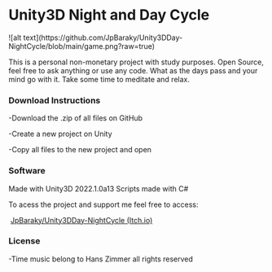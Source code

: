 <p></p> <h1>Unity3D Night and Day Cycle</h1> ![alt text](https://github.com/JpBaraky/Unity3DDay-NightCycle/blob/main/game.png?raw=true) <p>This is a personal non-monetary project with study purposes. Open Source, feel free to ask anything or use any code. What as the days pass and your mind go with it. Take some time to meditate and relax. </p> <h3>Download Instructions</h3> <p>-Download the .zip of all files on GitHub</p> <p>-Create a new project on Unity</p> <p>-Copy all files to the new project and open</p> <h3>Software</h3> <p>Made with Unity3D 2022.1.0a13 Scripts made with C# </p> <p>To acess the project and support me feel free to&nbsp;access: </p> <p>&nbsp;<a href=https:"//jpbaraky.itch.io/unity3d-night-and-day-demo">JpBaraky/Unity3DDay-NightCycle (Itch.io)</a> </p> <h3>License</h3> <p>-Time music belong to Hans Zimmer all rights reserved </p>

